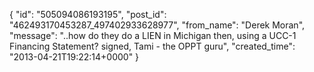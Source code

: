  {
   "id": "505094086193195",
   "post_id": "462493170453287_497402933628977",
   "from_name": "Derek Moran",
   "message": "..how do they do a LIEN in Michigan then, using a UCC-1 Financing Statement?  signed, Tami - the OPPT guru",
   "created_time": "2013-04-21T19:22:14+0000"
 }
